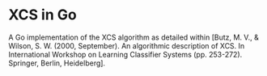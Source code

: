 # XCS in Go

A Go implementation of the XCS algorithm as detailed within [Butz, M. V., & Wilson, S. W. (2000, September). An algorithmic description of XCS. In International Workshop on Learning Classifier Systems (pp. 253-272). Springer, Berlin, Heidelberg].